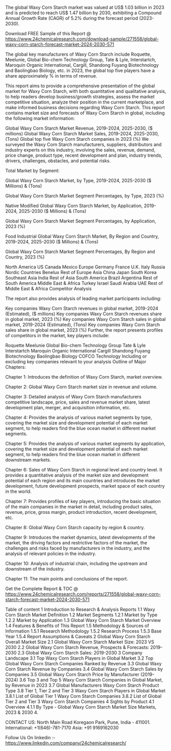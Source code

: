 The global Waxy Corn Starch market was valued at US$ 1.03 billion in 2023 and is predicted to reach US$ 1.47 billion by 2030, exhibiting a Compound Annual Growth Rate (CAGR) of 5.2% during the forecast period (2023-2030).

Download FREE Sample of this Report @ https://www.24chemicalresearch.com/download-sample/271558/global-waxy-corn-starch-forecast-market-2024-2030-571

The global key manufacturers of Waxy Corn Starch include Roquette, Meelunie, Global Bio-chem Technology Group, Tate & Lyle, Interstartch, Maroquin Organic International, Cargill, Shandong Fuyang Biotechnology and Baolingbao Biology, etc. in 2023, the global top five players have a share approximately % in terms of revenue.

This report aims to provide a comprehensive presentation of the global market for Waxy Corn Starch, with both quantitative and qualitative analysis, to help readers develop business/growth strategies, assess the market competitive situation, analyze their position in the current marketplace, and make informed business decisions regarding Waxy Corn Starch. This report contains market size and forecasts of Waxy Corn Starch in global, including the following market information:

Global Waxy Corn Starch Market Revenue, 2019-2024, 2025-2030, ($ millions)
Global Waxy Corn Starch Market Sales, 2019-2024, 2025-2030, (Tons)
Global top five Waxy Corn Starch companies in 2023 (%)
We surveyed the Waxy Corn Starch manufacturers, suppliers, distributors and industry experts on this industry, involving the sales, revenue, demand, price change, product type, recent development and plan, industry trends, drivers, challenges, obstacles, and potential risks.

Total Market by Segment:

Global Waxy Corn Starch Market, by Type, 2019-2024, 2025-2030 ($ Millions) & (Tons)

Global Waxy Corn Starch Market Segment Percentages, by Type, 2023 (%)

Native
Modified
Global Waxy Corn Starch Market, by Application, 2019-2024, 2025-2030 ($ Millions) & (Tons)

Global Waxy Corn Starch Market Segment Percentages, by Application, 2023 (%)

Food
Industrial
Global Waxy Corn Starch Market, By Region and Country, 2019-2024, 2025-2030 ($ Millions) & (Tons)

Global Waxy Corn Starch Market Segment Percentages, By Region and Country, 2023 (%)

North America
US
Canada
Mexico
Europe
Germany
France
U.K.
Italy
Russia
Nordic Countries
Benelux
Rest of Europe
Asia
China
Japan
South Korea
Southeast Asia
India
Rest of Asia
South America
Brazil
Argentina
Rest of South America
Middle East & Africa
Turkey
Israel
Saudi Arabia
UAE
Rest of Middle East & Africa
Competitor Analysis

The report also provides analysis of leading market participants including:

Key companies Waxy Corn Starch revenues in global market, 2019-2024 (Estimated), ($ millions)
Key companies Waxy Corn Starch revenues share in global market, 2023 (%)
Key companies Waxy Corn Starch sales in global market, 2019-2024 (Estimated), (Tons)
Key companies Waxy Corn Starch sales share in global market, 2023 (%)
Further, the report presents profiles of competitors in the market, key players include:

Roquette
Meelunie
Global Bio-chem Technology Group
Tate & Lyle
Interstartch
Maroquin Organic International
Cargill
Shandong Fuyang Biotechnology
Baolingbao Biology
COFCO Technology
Including or excluding key companies relevant to your analysis
Outline of Major Chapters:

Chapter 1: Introduces the definition of Waxy Corn Starch, market overview.

Chapter 2: Global Waxy Corn Starch market size in revenue and volume.

Chapter 3: Detailed analysis of Waxy Corn Starch manufacturers competitive landscape, price, sales and revenue market share, latest development plan, merger, and acquisition information, etc.

Chapter 4: Provides the analysis of various market segments by type, covering the market size and development potential of each market segment, to help readers find the blue ocean market in different market segments.

Chapter 5: Provides the analysis of various market segments by application, covering the market size and development potential of each market segment, to help readers find the blue ocean market in different downstream markets.

Chapter 6: Sales of Waxy Corn Starch in regional level and country level. It provides a quantitative analysis of the market size and development potential of each region and its main countries and introduces the market development, future development prospects, market space of each country in the world.

Chapter 7: Provides profiles of key players, introducing the basic situation of the main companies in the market in detail, including product sales, revenue, price, gross margin, product introduction, recent development, etc.

Chapter 8: Global Waxy Corn Starch capacity by region & country.

Chapter 9: Introduces the market dynamics, latest developments of the market, the driving factors and restrictive factors of the market, the challenges and risks faced by manufacturers in the industry, and the analysis of relevant policies in the industry.

Chapter 10: Analysis of industrial chain, including the upstream and downstream of the industry.

Chapter 11: The main points and conclusions of the report.

Get the Complete Report & TOC @ https://www.24chemicalresearch.com/reports/271558/global-waxy-corn-starch-forecast-market-2024-2030-571

Table of content
1 Introduction to Research & Analysis Reports
1.1 Waxy Corn Starch Market Definition
1.2 Market Segments
1.2.1 Market by Type
1.2.2 Market by Application
1.3 Global Waxy Corn Starch Market Overview
1.4 Features & Benefits of This Report
1.5 Methodology & Sources of Information
1.5.1 Research Methodology
1.5.2 Research Process
1.5.3 Base Year
1.5.4 Report Assumptions & Caveats
2 Global Waxy Corn Starch Overall Market Size
2.1 Global Waxy Corn Starch Market Size: 2023 VS 2030
2.2 Global Waxy Corn Starch Revenue, Prospects & Forecasts: 2019-2030
2.3 Global Waxy Corn Starch Sales: 2019-2030
3 Company Landscape
3.1 Top Waxy Corn Starch Players in Global Market
3.2 Top Global Waxy Corn Starch Companies Ranked by Revenue
3.3 Global Waxy Corn Starch Revenue by Companies
3.4 Global Waxy Corn Starch Sales by Companies
3.5 Global Waxy Corn Starch Price by Manufacturer (2019-2024)
3.6 Top 3 and Top 5 Waxy Corn Starch Companies in Global Market, by Revenue in 2023
3.7 Global Manufacturers Waxy Corn Starch Product Type
3.8 Tier 1, Tier 2 and Tier 3 Waxy Corn Starch Players in Global Market
3.8.1 List of Global Tier 1 Waxy Corn Starch Companies
3.8.2 List of Global Tier 2 and Tier 3 Waxy Corn Starch Companies
4 Sights by Product
4.1 Overview
4.1.1 By Type - Global Waxy Corn Starch Market Size Markets, 2023 & 2030
4.

CONTACT US:
North Main Road Koregaon Park, Pune, India - 411001.
International: +1(646)-781-7170
Asia: +91 9169162030

Follow Us On linkedin :- https://www.linkedin.com/company/24chemicalresearch/
